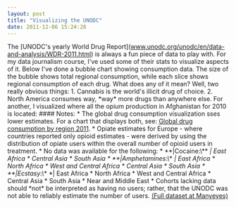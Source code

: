 ```yaml
---
layout: post
title: "Visualizing the UNODC"
date: 2011-12-06 15:24:28
---
```


The \[UNODC's yearly World Drug Report\](www.unodc.org/unodc/en/data-and-analysis/WDR-2011.html) is always a fun piece of data to play with. For my data journalism course, I've used some of their stats to visualize aspects of it. Below I've done a bubble chart showing consumption data. The size of the bubble shows total regional consumption, while each slice shows regional consumption of each drug. What does any of it mean? Well, two really obvious things: 1. Cannabis is the world's illicit drug of choice. 2. North America consumes way, \*way\* more drugs than anywhere else. For another, I visualized where all the opium production in Afghanistan for 2010 is located: #### Notes: * The global drug consumption visualization sses lower estimates. For a chart that displays both, see: [Global drug consumption by region 2011][1]. * Opiate estimates for Europe - where countries reported only opioid estimates - were derived by using the distribution of opiate users within the overall number of opioid users in treatment. * No data was available for the following: \* \*\*|Cocaine:\\*\* *| East Africa * Central Asia * South Asia \* \*\*|Amphetamines:\\*\* *| East Africa * North Africa * West and Central Africa * Central Asia * South Asia \* \*\*|Ecstasy:\\*\* *| East Africa * North Africa * West and Central Africa * Central Asia * South Asia * Near and Middle East * Cohorts lacking data should \*not\* be interpreted as having no users; rather, that the UNODC was not able to reliably estimate the number of users. [(Full dataset at Manyeyes)][2]

 [1]: http://www-958.ibm.com/software/data/cognos/manyeyes/visualizations/global-drug-consumption-by-region
 [2]: http://www-958.ibm.com/software/data/cognos/manyeyes/datasets/fba0c28e0c6e11e18f0a000255111976/versions/1